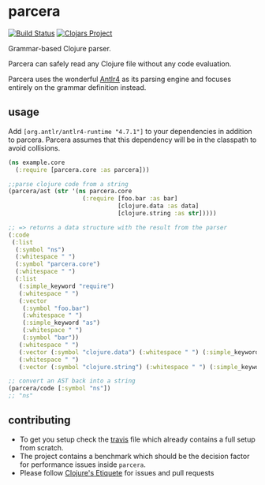 # parcera

[![Build Status](https://travis-ci.com/carocad/parcera.svg?branch=master)](https://travis-ci.com/carocad/parcera)
[![Clojars Project](https://img.shields.io/clojars/v/carocad/parcera.svg)](https://clojars.org/carocad/parcera)

Grammar-based Clojure parser.

Parcera can safely read any Clojure file without any code evaluation.

Parcera uses the wonderful [Antlr4](https://github.com/antlr/antlr4/) as its
parsing engine and focuses entirely on the grammar definition instead.

## usage

Add `[org.antlr/antlr4-runtime "4.7.1"]` to your dependencies in addition to parcera. Parcera assumes that
this dependency will be in the classpath to avoid collisions.

```clojure
(ns example.core
  (:require [parcera.core :as parcera]))

;;parse clojure code from a string
(parcera/ast (str '(ns parcera.core
                     (:require [foo.bar :as bar]
                               [clojure.data :as data]
                               [clojure.string :as str]))))

;; => returns a data structure with the result from the parser
(:code
 (:list
  (:symbol "ns")
  (:whitespace " ")
  (:symbol "parcera.core")
  (:whitespace " ")
  (:list
   (:simple_keyword "require")
   (:whitespace " ")
   (:vector
    (:symbol "foo.bar")
    (:whitespace " ")
    (:simple_keyword "as")
    (:whitespace " ")
    (:symbol "bar"))
   (:whitespace " ")
   (:vector (:symbol "clojure.data") (:whitespace " ") (:simple_keyword "as") (:whitespace " ") (:symbol "data"))
   (:whitespace " ")
   (:vector (:symbol "clojure.string") (:whitespace " ") (:simple_keyword "as") (:whitespace " ") (:symbol "str")))))

;; convert an AST back into a string
(parcera/code [:symbol "ns"])
;; "ns"
```

## contributing

- To get you setup check the [travis](./.travis.yml) file which
already contains a full setup from scratch.
- The project contains a benchmark which should be the decision factor for
  performance issues inside `parcera`.
- Please follow [Clojure's Etiquete](https://www.clojure.org/community/etiquette)
  for issues and pull requests
